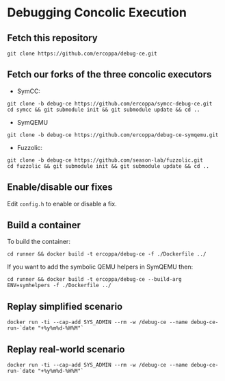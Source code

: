 # Debugging Concolic Execution

## Fetch this repository
```
git clone https://github.com/ercoppa/debug-ce.git
```

## Fetch our forks of the three concolic executors
- SymCC:
```
git clone -b debug-ce https://github.com/ercoppa/symcc-debug-ce.git
cd symcc && git submodule init && git submodule update && cd ..
```
- SymQEMU
```
git clone -b debug-ce https://github.com/ercoppa/debug-ce-symqemu.git
```
- Fuzzolic:
```
git clone -b debug-ce https://github.com/season-lab/fuzzolic.git
cd fuzzolic && git submodule init && git submodule update && cd ..
```

## Enable/disable our fixes
Edit `config.h` to enable or disable a fix. 

## Build a container
To build the container:
```
cd runner && docker build -t ercoppa/debug-ce -f ./Dockerfile ../
```
If you want to add the symbolic QEMU helpers in SymQEMU then:
```
cd runner && docker build -t ercoppa/debug-ce --build-arg ENV=symhelpers -f ./Dockerfile ../
```

## Replay simplified scenario
```
docker run -ti --cap-add SYS_ADMIN --rm -w /debug-ce --name debug-ce-run-`date "+%y%m%d-%H%M"`
```

## Replay real-world scenario
```
docker run -ti --cap-add SYS_ADMIN --rm -w /debug-ce --name debug-ce-run-`date "+%y%m%d-%H%M"`
```